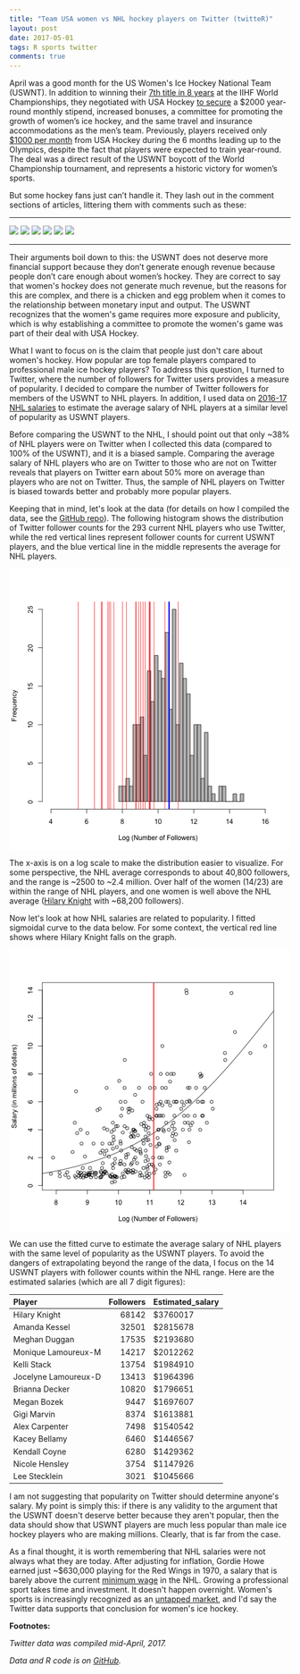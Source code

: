 ```yaml
---
title: "Team USA women vs NHL hockey players on Twitter (twitteR)"
layout: post
date: 2017-05-01
tags: R sports twitter
comments: true
---
```




April was a good month for the US Women's Ice Hockey National Team (USWNT). In addition to winning their [7th title in 8 years](https://www.usatoday.com/story/sports/hockey/2017/04/07/uswnht-wins-iihf-world-championships-canada/100197176/) at the IIHF World Championships, they negotiated with USA Hockey [to secure](https://www.nytimes.com/2017/03/28/sports/hockey/usa-hockey-uswnt-boycott.html?_r=0) a \$2000 year-round monthly stipend, increased bonuses, a committee for promoting the growth of women’s ice hockey, and the same travel and insurance accommodations as the men’s team. Previously, players received only [$1000 per month](http://www.espn.com/espnw/voices/article/18908360/time-usa-hockey-wake-support-women-team) from USA Hockey during the 6 months leading up to the Olympics, despite the fact that players were expected to train year-round. The deal was a direct result of the USWNT boycott of the World Championship tournament, and represents a historic victory for women’s sports. 

But some hockey fans just can’t handle it. They lash out in the comment sections of articles, littering them with comments such as these: 

___

![](https://i.imgur.com/cyxWVgb.png)
![](https://i.imgur.com/HkIcD32.png)
![](https://i.imgur.com/CGSjBKV.png)
![](https://i.imgur.com/CyNpCoW.png)
![](https://i.imgur.com/upKuVyH.png)
![](https://i.imgur.com/pFpRqEJ.png)

___

Their arguments boil down to this: the USWNT does not deserve more financial support because they don’t generate enough revenue because people don’t care enough about women’s hockey. They are correct to say that women's hockey does not generate much revenue, but the reasons for this are complex, and there is a chicken and egg problem when it comes to the relationship between monetary input and output. The USWNT recognizes that the women's game requires more exposure and publicity, which is why establishing a committee to promote the women's game was part of their deal with USA Hockey. 

What I want to focus on is the claim that people just don't care about women's hockey. How popular are top female players compared to professional male ice hockey players? To address this question, I turned to Twitter, where the number of followers for Twitter users provides a measure of popularity. I decided to compare the number of Twitter followers for members of the USWNT to NHL players. In addition, I used data on [2016-17 NHL salaries](http://www.hockey-reference.com/friv/current_nhl_salaries.cgi) to estimate the average salary of NHL players at a similar level of popularity as USWNT players. 

Before comparing the USWNT to the NHL, I should point out that only ~38% of NHL players were on Twitter when I collected this data (compared to 100% of the USWNT), and it is a biased sample. Comparing the average salary of NHL players who are on Twitter to those who are not on Twitter reveals that players on Twitter earn about 50% more on average than players who are not on Twitter. Thus, the sample of NHL players on Twitter is biased towards better and probably more popular players. 

Keeping that in mind, let's look at the data (for details on how I compiled the data, see the [GitHub repo](https://github.com/rgriff23/NHL_on_twitter)). The following histogram shows the distribution of Twitter follower counts for the 293 current NHL players who use Twitter, while the red vertical lines represent follower counts for current USWNT players, and the blue vertical line in the middle represents the average for NHL players.

<img src="/assets/Rfigs/post_2017-05_uswnt_histogram-1.png" title="plot of chunk post_2017-05_uswnt_histogram" alt="plot of chunk post_2017-05_uswnt_histogram" style="display: block; margin: auto;" />

The x-axis is on a log scale to make the distribution easier to visualize. For some perspective, the NHL average corresponds to about 40,800 followers, and the range is ~2500 to ~2.4 million. Over half of the women (14/23) are within the range of NHL players, and one women is well above the NHL average ([Hilary Knight](https://twitter.com/Hilary_Knight?lang=en) with ~68,200 followers).

Now let's look at how NHL salaries are related to popularity. I fitted sigmoidal curve to the data below. For some context, the vertical red line shows where Hilary Knight falls on the graph.

<img src="/assets/Rfigs/post_2017-05_uswnt_model-1.png" title="plot of chunk post_2017-05_uswnt_model" alt="plot of chunk post_2017-05_uswnt_model" style="display: block; margin: auto;" />

We can use the fitted curve to estimate the average salary of NHL players with the same level of popularity as the USWNT players. To avoid the dangers of extrapolating beyond the range of the data, I focus on the 14 USWNT players with follower counts within the NHL range. Here are the estimated salaries (which are all 7 digit figures):   


|Player               | Followers|Estimated_salary |
|:--------------------|---------:|:----------------|
|Hilary Knight        |     68142|$3760017         |
|Amanda Kessel        |     32501|$2815678         |
|Meghan Duggan        |     17535|$2193680         |
|Monique Lamoureux-M  |     14217|$2012262         |
|Kelli Stack          |     13754|$1984910         |
|Jocelyne Lamoureux-D |     13413|$1964396         |
|Brianna Decker       |     10820|$1796651         |
|Megan Bozek          |      9447|$1697607         |
|Gigi Marvin          |      8374|$1613881         |
|Alex Carpenter       |      7498|$1540542         |
|Kacey Bellamy        |      6460|$1446567         |
|Kendall Coyne        |      6280|$1429362         |
|Nicole Hensley       |      3754|$1147926         |
|Lee Stecklein        |      3021|$1045666         |

I am not suggesting that popularity on Twitter should determine anyone's salary. My point is simply this: if there is any validity to the argument that the USWNT doesn't deserve better because they aren't popular, then the data should show that USWNT players are much less popular than male ice hockey players who are making millions. Clearly, that is far from the case.

As a final thought, it is worth remembering that NHL salaries were not always what they are today. After adjusting for inflation, Gordie Howe earned just ~\$630,000 playing for the Red Wings in 1970, a salary that is barely above the current [minimum wage](http://www.puckreport.com/2009/07/nhl-minimum-wage-maximum-wage-by-year.html) in the NHL. Growing a professional sport takes time and investment. It doesn't happen overnight. Women's sports is increasingly recognized as an [untapped market](http://www.abc.net.au/news/2015-06-23/maasdorp-womens-sport-is-a-seriously-untapped-market/6566244), and I'd say the Twitter data supports that conclusion for women's ice hockey. 

**Footnotes:** 

*Twitter data was compiled mid-April, 2017.*

*Data and R code is on [GitHub](https://github.com/rgriff23/NHL_on_twitter).*
